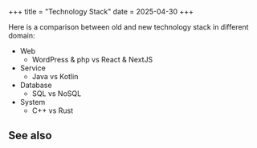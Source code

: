 +++
title = "Technology Stack"
date = 2025-04-30
+++

Here is a comparison between old and new technology stack in different domain:
-   Web
    -   WordPress & php vs React & NextJS
-   Service
    -   Java vs Kotlin
-   Database
    -   SQL vs NoSQL
-   System
    -   C++ vs Rust

## See also
